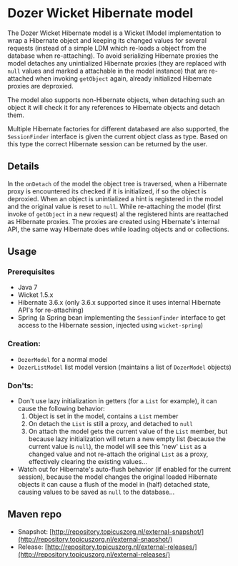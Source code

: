 # Dozer Wicket Hibernate model

The Dozer Wicket Hibernate model is a Wicket IModel implementation to wrap a Hibernate object and keeping its changed values for several requests (instead of a simple LDM which re-loads a object from the database when re-attaching). To avoid serializing Hibernate proxies the model detaches any unintialized Hibernate proxies (they are replaced with `null` values and marked a attachable in the model instance) that are re-attached when invoking `getObject` again, already initialized Hibernate proxies are deproxied.

The model also supports non-Hibernate objects, when detaching such an object it will check it for any references to Hibernate objects and detach them.

Multiple Hibernate factories for different databased are also supported, the `SessionFinder` interface is given the current object class as type. Based on this type the correct Hibernate session can be returned by the user.

## Details

In the `onDetach` of the model the object tree is traversed, when a Hibernate proxy is encountered its checked if it is initialized, if so the object is deproxied. When an object is unintialized a hint is registered in the model and the original value is reset to `null`. While re-attaching the model (first invoke of `getObject` in a new request) al the registered hints are reattached as Hibernate proxies. The proxies are created using Hibernate's internal API, the same way Hibernate does while loading objects and or collections.

## Usage

### Prerequisites

* Java 7
* Wicket 1.5.x
* Hibernate 3.6.x (only 3.6.x supported since it uses internal Hibernate API's for re-attaching)
* Spring (a Spring bean implementing the `SessionFinder` interface to get access to the Hibernate session, injected using `wicket-spring`)

### Creation:

* `DozerModel` for a normal model
* `DozerListModel` list model version (maintains a list of `DozerModel` objects)


### Don'ts:

* Don't use lazy initialization in getters (for a `List` for example), it can cause the following behavior:
    1. Object is set in the model, contains a `List` member
    2. On detach the `List` is still a proxy, and detached to `null`
    3. On attach the model gets the current value of the `List` member, but because lazy initialization will return a new empty list (because the current value is `null`), the model will see this 'new' `List` as a changed value and not re-attach the original `List` as a proxy, effectively clearing the existing values...
* Watch out for Hibernate's auto-flush behavior (if enabled for the current session), because the model changes the original loaded Hibernate objects it can cause a flush of the model in (half) detached state, causing values to be saved as `null` to the database...

## Maven repo

* Snapshot: [http://repository.topicuszorg.nl/external-snapshot/](http://repository.topicuszorg.nl/external-snapshot/)
* Release: [http://repository.topicuszorg.nl/external-releases/](http://repository.topicuszorg.nl/external-releases/)
